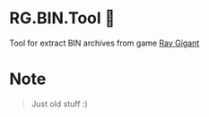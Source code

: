 # RG.BIN.Tool :see_no_evil:
Tool for extract BIN archives from game [Ray Gigant](https://store.steampowered.com/app/421600/Ray_Gigant)

# Note
> Just old stuff :)